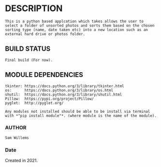 # DESCRIPTION
    This is a python based applcation which takes allows the user to select a folder of unsorted photos and sorts them based on the chosen sorting type (name, date taken etc) into a new location such as an external hard drive or photos folder.

## BUILD STATUS
    Final build (For now).

## MODULE DEPENDENCIES
    tkinter: https://docs.python.org/3/library/tkinter.html
    os:      https://docs.python.org/3/library/os.html
    shutil:  https://docs.python.org/3/library/shutil.html
    Pillow:  https://pypi.org/project/Pillow/
    pyglet:  http://pyglet.org/

    Any modules not installed should be able to be install via terminal with *"pip install module"*. (where module is the name of the module).

### AUTHOR
    Sam Willems

### Date
Created in 2021.
